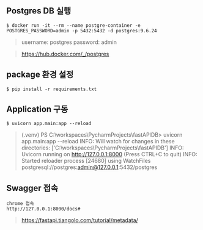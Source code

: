 ## Postgres DB 실행
````
$ docker run -it --rm --name postgre-container -e POSTGRES_PASSWORD=admin -p 5432:5432 -d postgres:9.6.24
````
>   username: postgres
>   password: admin
 
> https://hub.docker.com/_/postgres


## package 환경 설정
````
$ pip install -r requirements.txt
````

## Application 구동
````
$ uvicorn app.main:app --reload
````
> (.venv) PS C:\workspaces\PycharmProjects\fastAPIDB> uvicorn app.main:app --reload
INFO:     Will watch for changes in these directories: ['C:\\workspaces\\PycharmProjects\\fastAPIDB']
INFO:     Uvicorn running on http://127.0.0.1:8000 (Press CTRL+C to quit)
INFO:     Started reloader process [24680] using WatchFiles
postgresql://postgres:admin@127.0.0.1:5432/postgres

## Swagger 접속
````
chrome 접속
http://127.0.0.1:8000/docs#
````
> https://fastapi.tiangolo.com/tutorial/metadata/
